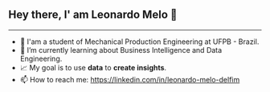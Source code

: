 ## Hey there, I' am Leonardo Melo 👋
***

- 🔭 I'am a student of Mechanical Production Engineering at UFPB - Brazil.
- 🌱 I’m currently learning about Business Intelligence and Data Engineering.
- :chart_with_upwards_trend: My goal is to use **data** to **create insights**. 
- 📫 How to reach me: https://linkedin.com/in/leonardo-melo-delfim


<!----Here are some ideas to get you started:

<!---- 🔭 I’m currently working on ...-->
<!---  👯 I’m looking to collaborate on ...
- 🤔 I’m looking for help with ...
- 💬 Ask me about ... -->

<!-- 
- 😄 Pronouns: ...
- ⚡ Fun fact: ...
-->
